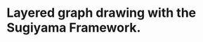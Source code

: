 # Layered graph drawing with the Sugiyama Framework.

<!-- every paragraph should start with a summary sentence -->
<!-- 800 words -->
## 